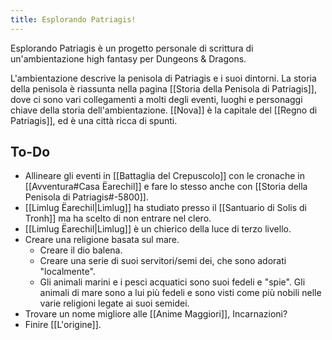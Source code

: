 ```yaml
---
title: Esplorando Patriagis!
---
```

Esplorando Patriagis è un progetto personale di scrittura di un'ambientazione high fantasy per Dungeons & Dragons. 

L'ambientazione descrive la penisola di Patriagis e i suoi dintorni. La storia della penisola è riassunta nella pagina [[Storia della Penisola di Patriagis]], dove ci sono vari collegamenti a molti degli eventi, luoghi e personaggi chiave della storia dell'ambientazione.
[[Nova]] è la capitale del [[Regno di Patriagis]], ed è una città ricca di spunti. 

## To-Do
- Allineare gli eventi in [[Battaglia del Crepuscolo]] con le cronache in [[Avventura#Casa Ëarechil]] e fare lo stesso anche con [[Storia della Penisola di Patriagis#-5800]]. 
- [[Limlug Ëarechil|Limlug]] ha studiato presso il [[Santuario di Solis di Tronh]] ma ha scelto di non entrare nel clero.
- [[Limlug Ëarechil|Limlug]] è un chierico della luce di terzo livello.
- Creare una religione basata sul mare. 
	- Creare il dio balena.
	- Creare una serie di suoi servitori/semi dei, che sono adorati "localmente".
	- Gli animali marini e i pesci acquatici sono suoi fedeli e "spie". Gli animali di mare sono a lui più fedeli e sono visti come più nobili nelle varie religioni legate ai suoi semidei.
- Trovare un nome migliore alle [[Anime Maggiori]], Incarnazioni? 
- Finire [[L'origine]].

